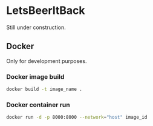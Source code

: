 # LetsBeerItBack
Still under construction.
## Docker
Only for development purposes.
### Docker image build
``` bash
docker build -t image_name .
```
### Docker container run
``` bash
docker run -d -p 8000:8000 --network="host" image_id
```
